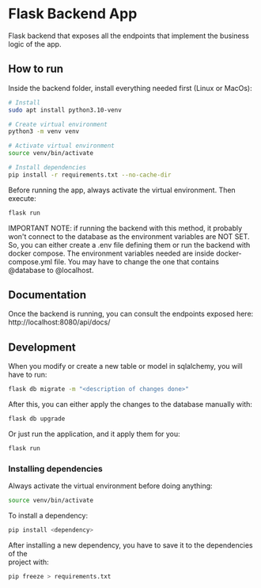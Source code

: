 # Flask Backend App

Flask backend that exposes all the endpoints that implement the business logic
of the app.

## How to run

Inside the backend folder, install everything needed first (Linux or MacOs):

```bash
# Install
sudo apt install python3.10-venv

# Create virtual environment
python3 -m venv venv

# Activate virtual environment
source venv/bin/activate

# Install dependencies
pip install -r requirements.txt --no-cache-dir
```

Before running the app, always activate the virtual environment. Then execute:

```bash
flask run
```

IMPORTANT NOTE: if running the backend with this method, it probably won't
connect to the database as the environment variables are NOT SET. So, you can
either create a .env file defining them or run the backend with docker compose.
The environment variables needed are inside docker-compose.yml file. You may
have to change the one that contains @database to @localhost.

## Documentation

Once the backend is running, you can consult the endpoints exposed here:
http://localhost:8080/api/docs/

## Development

When you modify or create a new table or model in sqlalchemy, you will have to run:

```bash
flask db migrate -m "<description of changes done>"
```

After this, you can either apply the changes to the database manually with:

```bash
flask db upgrade
```

Or just run the application, and it apply them for you:

```bash
flask run
```

### Installing dependencies

Always activate the virtual environment before doing anything:

```bash
source venv/bin/activate
```

To install a dependency:

```bash
pip install <dependency>
```

After installing a new dependency, you have to save it to the dependencies of the\
project with:

```bash
pip freeze > requirements.txt
```
